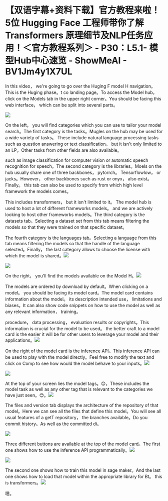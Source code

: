 # 【双语字幕+资料下载】官方教程来啦！5位 Hugging Face 工程师带你了解 Transformers 原理细节及NLP任务应用！＜官方教程系列＞ - P30：L5.1- 模型Hub中心速览 - ShowMeAI - BV1Jm4y1X7UL

In this video， we're going to go over the Huging F model H navigation。This is the Huging phase。t co landing page。To access the Model hub， click on the Models tab in the upper right corner。You should be facing this web interface， which can be split into several parts。

![](img/bdba16451070db4a97f5f64c01c66332_1.png)

On the left， you will find categories which you can use to tailor your model search。The first category is the tasks。Mugles on the hub may be used for a wide variety of tasks。 These include natural language processing tasks such as question answering or text classification。 but it isn't only limited to an LP。Other tasks from other fields are also available。

 such as image classification for computer vision or automatic speech recognition for speech。The second category is the libraries。Moels on the hub usually share one of three backbones， pytorrch。 Tensorflowlow， or jacks。However， other backbones such as rust or onyx， also exist。Finally。 this tab can also be used to specify from which high level framework the models comes。

This includes transformers， but it isn't limited to it。 The model hub is used to host a lot of different frameworks models。 and we are actively looking to host other frameworks models。The third category is the datasets tab。Selecting a dataset set from this tab means filtering the models so that they were trained on that specific dataset。

The fourth category is the languages tab。Selecting a language from this tab means filtering the models so that the handle of the language selected。Finally， the last category allows to choose the license with which the model is shared。![](img/bdba16451070db4a97f5f64c01c66332_3.png)

![](img/bdba16451070db4a97f5f64c01c66332_4.png)

On the right， you'll find the models available on the Model H。![](img/bdba16451070db4a97f5f64c01c66332_6.png)

The models are ordered by download by default。When clicking on a model。 you should be facing its model card。The model card contains information about the model。 its description intended use， limitations and biases。It can also show code snippets on how to use the model as well as any relevant information， training。

 procedure， data processing， evaluation results or copyrights。This information is crucial for the model to be used。 the better craft to a model card is the easier it will be for other users to leverage your model and their applications。![](img/bdba16451070db4a97f5f64c01c66332_8.png)

On the right of the model card is the inference API。This inference API can be used to play with the model directly。Feel free to modify the text and click on Comp to see how would the model behave to your inputs。![](img/bdba16451070db4a97f5f64c01c66332_10.png)

![](img/bdba16451070db4a97f5f64c01c66332_11.png)

At the top of your screen lies the model tags。😊，These includes the model task as well as any other tag that is relevant to the categories we have just seen。😊。![](img/bdba16451070db4a97f5f64c01c66332_13.png)

The files and version tab displays the architecture of the repository of that model。Here we can see all the files that define this model。You will see all usual features of a getT repository， the branches available。Do you commit history。As well as the committed di。

![](img/bdba16451070db4a97f5f64c01c66332_15.png)

Three different buttons are available at the top of the model card。The first one shows how to use the inference API programmatically。![](img/bdba16451070db4a97f5f64c01c66332_17.png)

![](img/bdba16451070db4a97f5f64c01c66332_18.png)

The second one shows how to train this model in sage maker。And the last one shows how to load that model within the appropriate library for Bt。 this is transformers。![](img/bdba16451070db4a97f5f64c01c66332_20.png)

嗯。